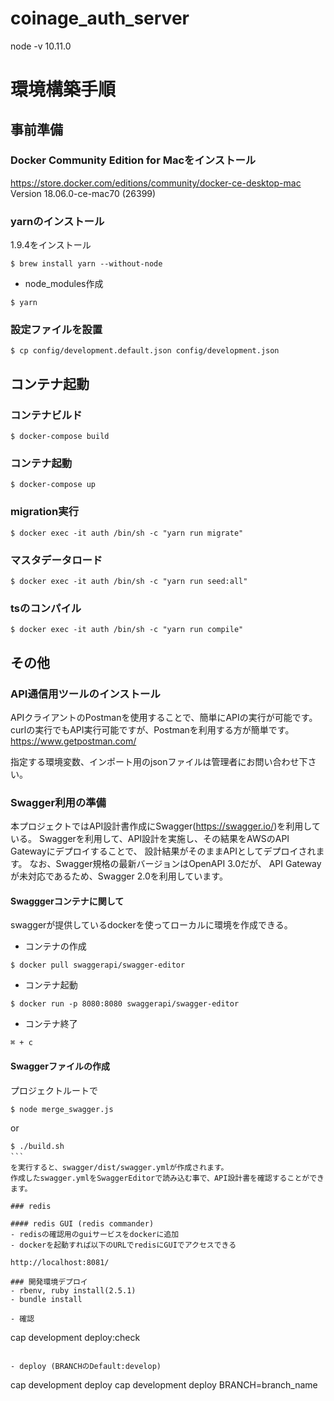 # coinage_auth_server

node -v 10.11.0

# 環境構築手順

## 事前準備
### Docker Community Edition for Macをインストール
https://store.docker.com/editions/community/docker-ce-desktop-mac
Version 18.06.0-ce-mac70 (26399)

### yarnのインストール
1.9.4をインストール
```
$ brew install yarn --without-node
```

- node_modules作成
```
$ yarn
```



### 設定ファイルを設置
```
$ cp config/development.default.json config/development.json
```

## コンテナ起動

### コンテナビルド
```
$ docker-compose build
```

### コンテナ起動
```
$ docker-compose up
```

### migration実行
```
$ docker exec -it auth /bin/sh -c "yarn run migrate"
```

### マスタデータロード
```
$ docker exec -it auth /bin/sh -c "yarn run seed:all"
```

### tsのコンパイル
```
$ docker exec -it auth /bin/sh -c "yarn run compile"
```

## その他
### API通信用ツールのインストール
APIクライアントのPostmanを使用することで、簡単にAPIの実行が可能です。
curlの実行でもAPI実行可能ですが、Postmanを利用する方が簡単です。
https://www.getpostman.com/

指定する環境変数、インポート用のjsonファイルは管理者にお問い合わせ下さい。

### Swagger利用の準備
本プロジェクトではAPI設計書作成にSwagger(https://swagger.io/)を利用している。
Swaggerを利用して、API設計を実施し、その結果をAWSのAPI Gatewayにデプロイすることで、
設計結果がそのままAPIとしてデプロイされます。
なお、Swagger規格の最新バージョンはOpenAPI 3.0だが、
API Gatewayが未対応であるため、Swagger 2.0を利用しています。

#### Swagggerコンテナに関して
swaggerが提供しているdockerを使ってローカルに環境を作成できる。

- コンテナの作成
```
$ docker pull swaggerapi/swagger-editor
```

- コンテナ起動
```
$ docker run -p 8080:8080 swaggerapi/swagger-editor
```

- コンテナ終了
```
⌘ + c
```

#### Swaggerファイルの作成
プロジェクトルートで

```
$ node merge_swagger.js
```
or
```
$ ./build.sh
```　
を実行すると、swagger/dist/swagger.ymlが作成されます。
作成したswagger.ymlをSwaggerEditorで読み込む事で、API設計書を確認することができます。

### redis

#### redis GUI (redis commander)
- redisの確認用のguiサービスをdockerに追加
- dockerを起動すれば以下のURLでredisにGUIでアクセスできる

http://localhost:8081/

### 開発環境デプロイ
- rbenv, ruby install(2.5.1)
- bundle install

- 確認
```
cap development deploy:check
```

- deploy (BRANCHのDefault:develop)
```
cap development deploy
cap development deploy BRANCH=branch_name
```
